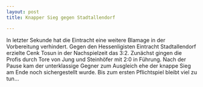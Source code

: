 ```yaml
---
layout: post
title: Knapper Sieg gegen Stadtallendorf

---
```


In letzter Sekunde hat die Eintracht eine weitere Blamage in der Vorbereitung verhindert. Gegen den Hessenligisten Eintracht Stadtallendorf erzielte Cenk Tosun in der Nachspielzeit das 3:2. Zunächst gingen die Profis durch Tore von Jung und Steinhöfer mit 2:0 in Führung. Nach der Pause kam der unterklassige Gegner zum Ausgleich ehe der knappe Sieg am Ende noch sichergestellt wurde. Bis zum ersten Pflichtspiel bleibt viel zu tun...


